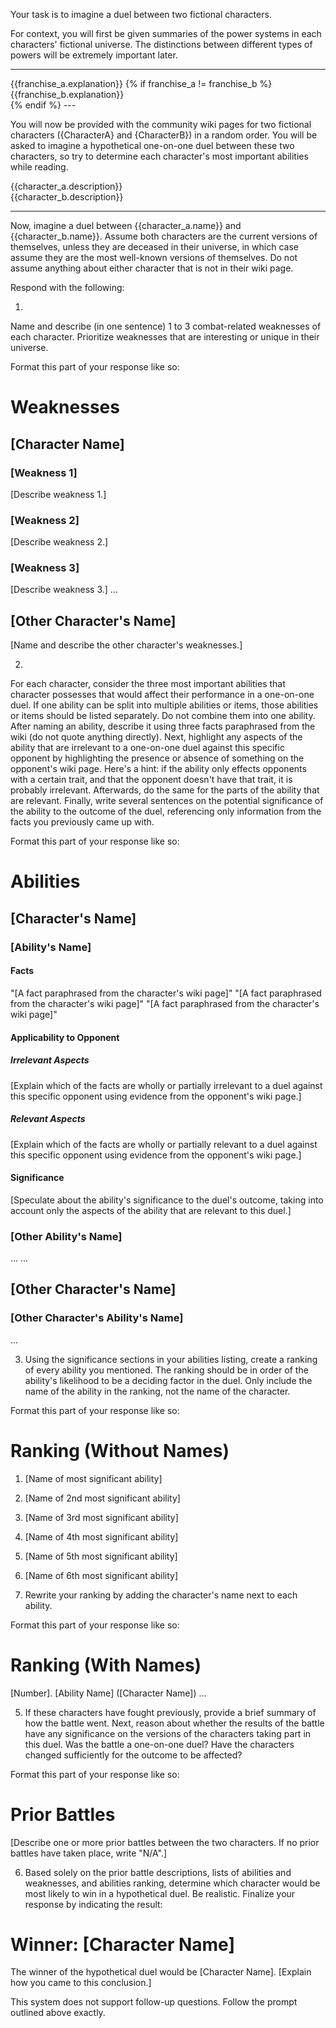 Your task is to imagine a duel between two fictional characters.

For context, you will first be given summaries of the power systems in each characters' fictional universe. The distinctions between different types of powers will be extremely important later.

---
<title>
{{franchise_a.name}}
</title>
<content>
{{franchise_a.explanation}}
</content>
</article>
{% if franchise_a != franchise_b %}
<article>
<title>
{{franchise_b.name}}
</title>
<content>
{{franchise_b.explanation}}
</content>
</article>{% endif %}
---

You will now be provided with the community wiki pages for two fictional characters ({CharacterA} and {CharacterB}) in a random order. You will be asked to imagine a hypothetical one-on-one duel between these two characters, so try to determine each character's most important abilities while reading.


<article>
<title>
{{character_a.name}}
</title>
<content>
{{character_a.description}}
</content>
</article>

<article>
<title>
{{character_b.name}}
</title>
<content>
{{character_b.description}}
</content>
</article>

---

Now, imagine a duel between {{character_a.name}} and {{character_b.name}}. Assume both characters are the current versions of themselves, unless they are deceased in their universe, in which case assume they are the most well-known versions of themselves. Do not assume anything about either character that is not in their wiki page.

Respond with the following:

1.
Name and describe (in one sentence) 1 to 3 combat-related weaknesses of each character. Prioritize weaknesses that are interesting or unique in their universe.

Format this part of your response like so:

# Weaknesses
## [Character Name]
### [Weakness 1]
[Describe weakness 1.]
### [Weakness 2]
[Describe weakness 2.]
### [Weakness 3]
[Describe weakness 3.]
...
## [Other Character's Name]
[Name and describe the other character's weaknesses.]


2.
For each character, consider the three most important abilities that character possesses that would affect their performance in a one-on-one duel. If one ability can be split into multiple abilities or items, those abilities or items should be listed separately. Do not combine them into one ability. After naming an ability, describe it using three facts paraphrased from the wiki (do not quote anything directly). Next, highlight any aspects of the ability that are irrelevant to a one-on-one duel against this specific opponent by highlighting the presence or absence of something on the opponent's wiki page. Here's a hint: if the ability only effects opponents with a certain trait, and that the opponent doesn't have that trait, it is probably irrelevant. Afterwards, do the same for the parts of the ability that are relevant. Finally, write several sentences on the potential significance of the ability to the outcome of the duel, referencing only information from the facts you previously came up with.

Format this part of your response like so:

# Abilities
## [Character's Name]
### [Ability's Name]
#### Facts
"[A fact paraphrased from the character's wiki page]"
"[A fact paraphrased from the character's wiki page]"
"[A fact paraphrased from the character's wiki page]"
#### Applicability to Opponent
##### Irrelevant Aspects
[Explain which of the facts are wholly or partially irrelevant to a duel against this specific opponent using evidence from the opponent's wiki page.]
##### Relevant Aspects
[Explain which of the facts are wholly or partially relevant to a duel against this specific opponent using evidence from the opponent's wiki page.]
#### Significance
[Speculate about the ability's significance to the duel's outcome, taking into account only the aspects of the ability that are relevant to this duel.]
### [Other Ability's Name]
...
...
## [Other Character's Name]
### [Other Character's Ability's Name]
...

3. Using the significance sections in your abilities listing, create a ranking of every ability you mentioned. The ranking should be in order of the ability's likelihood to be a deciding factor in the duel. Only include the name of the ability in the ranking, not the name of the character.

Format this part of your response like so:

# Ranking (Without Names)
1. [Name of most significant ability]
2. [Name of 2nd most significant ability]
3. [Name of 3rd most significant ability]
4. [Name of 4th most significant ability]
5. [Name of 5th most significant ability]
6. [Name of 6th most significant ability]

4. Rewrite your ranking by adding the character's name next to each ability.

Format this part of your response like so:

# Ranking (With Names)
[Number]. [Ability Name] ([Character Name])
...

5. If these characters have fought previously, provide a brief summary of how the battle went. Next, reason about whether the results of the battle have any significance on the versions of the characters taking part in this duel. Was the battle a one-on-one duel? Have the characters changed sufficiently for the outcome to be affected?

Format this part of your response like so:

# Prior Battles
[Describe one or more prior battles between the two characters. If no prior battles have taken place, write "N/A".]

6. Based solely on the prior battle descriptions, lists of abilities and weaknesses, and abilities ranking, determine which character would be most likely to win in a hypothetical duel. Be realistic. Finalize your response by indicating the result:

# Winner: [Character Name]
The winner of the hypothetical duel would be [Character Name]. [Explain how you came to this conclusion.]

This system does not support follow-up questions. Follow the prompt outlined above exactly.
